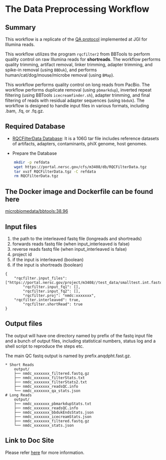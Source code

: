 # The Data Preprocessing Workflow

## Summary

This workflow is a replicate of the [QA protocol](https://jgi.doe.gov/data-and-tools/software-tools/bbtools/bb-tools-user-guide/data-preprocessing/) implemented at JGI for Illumina reads.

This workflow utilizes the program `rqcfilter2` from BBTools to perform quality control on raw Illumina reads for **shortreads**. The workflow performs quality trimming, artifact removal, linker trimming, adapter trimming, and spike-in removal (using `BBDuk`), and performs human/cat/dog/mouse/microbe removal (using `BMap`).

This workflow performs quality control on long reads from PacBio. The workflow performs duplicate removal (using `pbmarkdup`), inverted repeat filtering (using BBTools 
`icecreamfinder.sh`), adapter trimming, and final filtering of reads with residual adapter sequences (using `bbduk`). The workflow is designed to handle input files in various formats, including .bam, .fq, or .fq.gz.

## Required Database

* [RQCFilterData Database](https://portal.nersc.gov/cfs/m3408/db/RQCFilterData.tgz): It is a 106G tar file includes reference datasets of artifacts, adapters, contaminants, phiX genome, host genomes.  

* Prepare the Database

```bash
	mkdir -p refdata
	wget https://portal.nersc.gov/cfs/m3408/db/RQCFilterData.tgz
	tar xvzf RQCFilterData.tgz -C refdata
	rm RQCFilterData.tgz
```

## The Docker image and Dockerfile can be found here

[microbiomedata/bbtools:38.96](https://hub.docker.com/r/microbiomedata/bbtools)

## Input files

1. the path to the interleaved fastq file (longreads and shortreads) 
2. forwards reads fastq file (when input_interleaved is false)
3. reverse reads fastq file (when input_interleaved is false)  
4. project id
5. if the input is interleaved (boolean) 
6. if the input is shortreads (boolean)

```
{
	"rqcfilter.input_files": ["https://portal.nersc.gov/project/m3408//test_data/smalltest.int.fastq.gz"],
    	"rqcfilter.input_fq1": [],
    	"rqcfilter.input_fq2": [],
    	"rqcfilter.proj": "nmdc:xxxxxxx",
   	"rqcfilter.interleaved": true,
    	"rqcfilter.shortRead": true
}
```

## Output files

The output will have one directory named by prefix of the fastq input file and a bunch of output files, including statistical numbers, status log and a shell script to reproduce the steps etc. 

The main QC fastq output is named by prefix.anqdpht.fast.gz. 

```
* Short Reads
    output/
    ├── nmdc_xxxxxxx_filtered.fastq.gz
    ├── nmdc_xxxxxxx_filterStats.txt
    ├── nmdc_xxxxxxx_filterStats2.txt
    ├── nmdc_xxxxxxx_readsQC.info
    └── nmdc_xxxxxxx_qa_stats.json
# Long Reads
    output/
    ├── nmdc_xxxxxxx_pbmarkdupStats.txt
    ├── nmdc_xxxxxxx_readsQC.info
    ├── nmdc_xxxxxxx_bbdukEndsStats.json
    ├── nmdc_xxxxxxx_icecreamStats.json
    ├── nmdc_xxxxxxx_filtered.fastq.gz
    └── nmdc_xxxxxxx_stats.json
```

## Link to Doc Site
Please refer [here](https://docs.microbiomedata.org/workflows/chapters/3_Metagenome_Reads_QC/) for more information.
